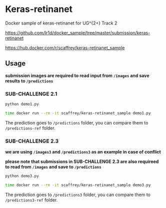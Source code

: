 # Keras-retinanet

Docker sample of keras-retinanet for UG^{2+} Track 2

https://github.com/Ir1d/docker_sample/tree/master/submission/keras-retinanet

https://hub.docker.com/r/scaffrey/keras-retinanet_sample

## Usage

**submission images are required to read input from `/images` and save results to `/predictions`**

### SUB-CHALLENGE 2.1

```python
python demo1.py
```

```bash
time docker run --rm -it scaffrey/keras-retinanet_sample demo1.py
```

The prediction goes to `/predictions` folder, you can compare them to `/predictions-ref` folder.

### SUB-CHALLENGE 2.3

**we are using `/images3` and `/predictions3` as an example in case of conflict**

**please note that submissions in SUB-CHALLENGE 2.3 are also requireed to read from `/images` and save to `/predictions`**

```python
python demo3.py
```

```bash
time docker run --rm -it scaffrey/keras-retinanet_sample demo3.py
```

The prediction goes to `/predictions3` folder, you can compare them to `/predictions3-ref` folder.
